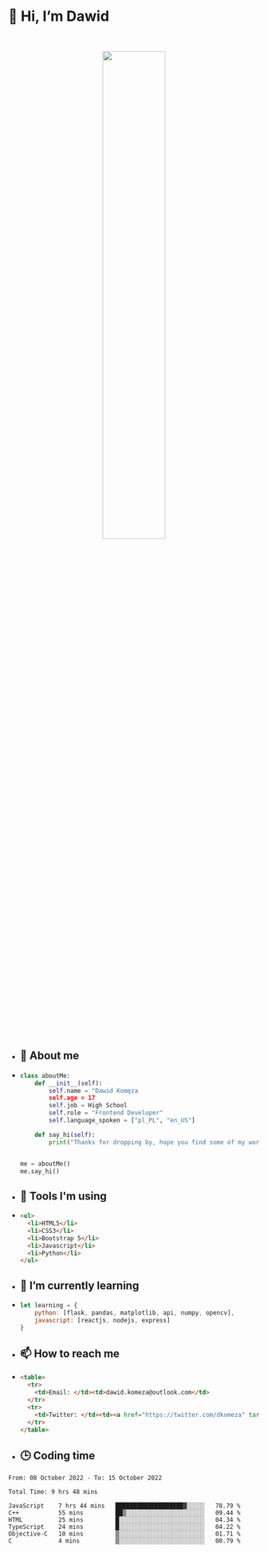 <h1>👋 Hi, I’m Dawid</h1>
<p align="center">
   <br>
   <br>
   <img src="https://user-images.githubusercontent.com/106035813/169717090-b330e670-ddca-48c9-8b2d-2290dfb78111.png" width="50%">
   <br>
   <br>
</p>



- <h2>💁 About me</h2>
- ```Python
  class aboutMe:
      def __init__(self):
          self.name = "Dawid Komęza
          self.age = 17
          self.job = High School
          self.role = "Frontend Developer"
          self.language_spoken = ["pl_PL", "en_US"]

      def say_hi(self):
          print("Thanks for dropping by, hope you find some of my work interesting.")


  me = aboutMe()
  me.say_hi()
  ```
  
- <h2>🔨 Tools I'm using</h2>
- ```html
  <ul>
    <li>HTML5</li>
    <li>CSS3</li>
    <li>Bootstrap 5</li>
    <li>Javascript</li>
    <li>Python</li>
  </ul>
  
- <h2>🌱 I’m currently learning</h2>
- ```javascript
  let learning = {
      python: [flask, pandas, matplotlib, api, numpy, opencv],
      javascript: [reactjs, nodejs, express]
  }
  ```
  
- <h2>📫 How to reach me</h2>
- ```html
  <table>
    <tr>
      <td>Email: </td><td>dawid.komeza@outlook.com</td>
    </tr>
    <tr>
      <td>Twitter: </td><td><a href="https://twitter.com/dkomeza" target="_blank">@dkomeza</a></td>
    </tr>
  </table>
  
- <h2>🕒 Coding time</h2>
<!--START_SECTION:waka-->

```text
From: 08 October 2022 - To: 15 October 2022

Total Time: 9 hrs 48 mins

JavaScript    7 hrs 44 mins   ███████████████████▓░░░░░   78.79 %
C++           55 mins         ██▒░░░░░░░░░░░░░░░░░░░░░░   09.44 %
HTML          25 mins         █░░░░░░░░░░░░░░░░░░░░░░░░   04.34 %
TypeScript    24 mins         █░░░░░░░░░░░░░░░░░░░░░░░░   04.22 %
Objective-C   10 mins         ▒░░░░░░░░░░░░░░░░░░░░░░░░   01.71 %
C             4 mins          ▒░░░░░░░░░░░░░░░░░░░░░░░░   00.79 %
```

<!--END_SECTION:waka-->

